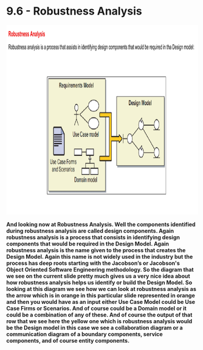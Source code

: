 # 9.6 - Robustness Analysis

<img src="/images/09_06_01.jpg" width="800" height="500">

**And looking now at Robustness Analysis. Well the components identified during robustness analysis are called design components. Again robustness analysis is a process that consists in identifying design components that would be required in the Design Model. Again robustness analysis is the name given to the process that creates the Design Model. Again this name is not widely used in the industry but the process has deep roots starting with the Jacobson’s or Jacobson's Object Oriented Software Engineering methodology. So the diagram that we see on the current slide pretty much gives us a very nice idea about how robustness analysis helps us identify or build the Design Model. So looking at this diagram we see how we can look at robustness analysis as the arrow which is in orange in this particular slide represented in orange and then you would have as an input either Use Case Model could be Use Case Firms or Scenarios. And of course could be a Domain model or it could be a combination of any of these. And of course the output of that row that we see here the yellow one which is robustness analysis would be the Design model in this case we see a collaboration diagram or a communication diagram of a boundary components, service components, and of course entity components.**